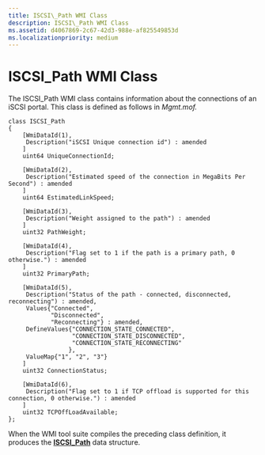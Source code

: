 ```yaml
---
title: ISCSI\_Path WMI Class
description: ISCSI\_Path WMI Class
ms.assetid: d4067869-2c67-42d3-988e-af825549853d
ms.localizationpriority: medium
---
```


# ISCSI\_Path WMI Class


The ISCSI\_Path WMI class contains information about the connections of an iSCSI portal. This class is defined as follows in *Mgmt.mof.*

```
class ISCSI_Path
{
    [WmiDataId(1),
     Description("iSCSI Unique connection id") : amended
    ]
    uint64 UniqueConnectionId;

    [WmiDataId(2),
     Description("Estimated speed of the connection in MegaBits Per Second") : amended
    ]
    uint64 EstimatedLinkSpeed;

    [WmiDataId(3),
     Description("Weight assigned to the path") : amended
    ]
    uint32 PathWeight;

    [WmiDataId(4),
     Description("Flag set to 1 if the path is a primary path, 0 otherwise.") : amended
    ]
    uint32 PrimaryPath;

    [WmiDataId(5),
     Description("Status of the path - connected, disconnected, reconnecting") : amended,
     Values{"Connected",
            "Disconnected",
            "Reconnecting"} : amended,
     DefineValues{"CONNECTION_STATE_CONNECTED",
                  "CONNECTION_STATE_DISCONNECTED",
                  "CONNECTION_STATE_RECONNECTING"
                 },
     ValueMap{"1", "2", "3"}
    ]
    uint32 ConnectionStatus;

    [WmiDataId(6),
     Description("Flag set to 1 if TCP offload is supported for this connection, 0 otherwise.") : amended
    ]
    uint32 TCPOffLoadAvailable;
};
```

When the WMI tool suite compiles the preceding class definition, it produces the [**ISCSI\_Path**](https://msdn.microsoft.com/library/windows/hardware/ff561550) data structure.

 

 





